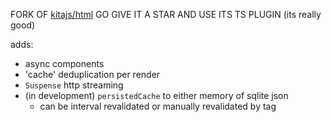 FORK OF [kitajs/html](https://github.com/kitajs/html)
GO GIVE IT A STAR AND USE ITS TS PLUGIN (its really good)

adds:

-   async components
-   'cache' deduplication per render
-   `Suspense` http streaming
-   (in development) `persistedCache` to either memory of sqlite json
    -   can be interval revalidated or manually revalidated by tag
